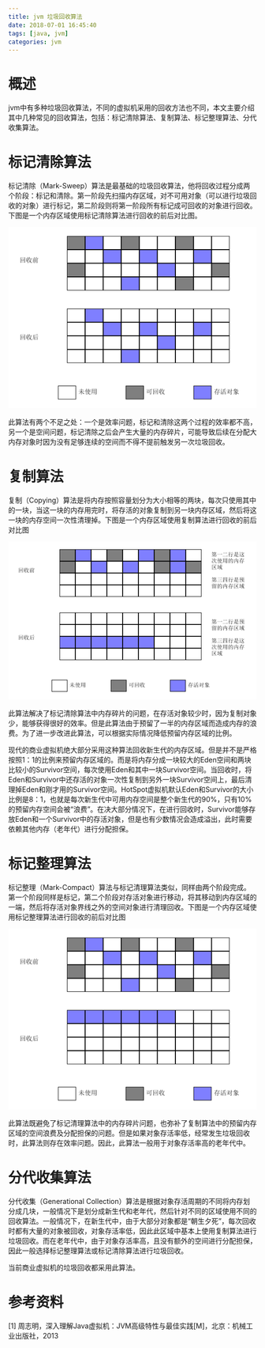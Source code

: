 ```yaml
---
title: jvm 垃圾回收算法
date: 2018-07-01 16:45:40
tags: [java, jvm]
categories: jvm
---
```


# 概述

jvm中有多种垃圾回收算法，不同的虚拟机采用的回收方法也不同，本文主要介绍其中几种常见的回收算法，包括：标记清除算法、复制算法、标记整理算法、分代收集算法。

<!-- more -->

# 标记清除算法

标记清除（Mark-Sweep）算法是最基础的垃圾回收算法，他将回收过程分成两个阶段：标记和清除。第一阶段先扫描内存区域，对不可用对象（可以进行垃圾回收的对象）进行标记，第二阶段则将第一阶段所有标记成可回收的对象进行回收。下图是一个内存区域使用标记清除算法进行回收的前后对比图。

![标记清除算法图](/images/jvm/markSweep.png)

此算法有两个不足之处：一个是效率问题，标记和清除这两个过程的效率都不高，另一个是空间问题，标记清除之后会产生大量的内存碎片，可能导致后续在分配大内存对象时因为没有足够连续的空间而不得不提前触发另一次垃圾回收。

# 复制算法

复制（Copying）算法是将内存按照容量划分为大小相等的两块，每次只使用其中的一块，当这一块的内存用完时，将存活的对象复制到另一块内存区域，然后将这一块的内存空间一次性清理掉。下图是一个内存区域使用复制算法进行回收的前后对比图

![复制算法图](/images/jvm/copying.png)

此算法解决了标记清除算法中内存碎片的问题，在存活对象较少时，因为复制对象少，能够获得很好的效率。但是此算法由于预留了一半的内存区域而造成内存的浪费。为了进一步改进此算法，可以根据实际情况降低预留内存区域的比例。

现代的商业虚拟机绝大部分采用这种算法回收新生代的内存区域。但是并不是严格按照1：1的比例来预留内存区域的。而是将内存分成一块较大的Eden空间和两块比较小的Survivor空间，每次使用Eden和其中一块Survivor空间。当回收时，将Eden和Survivor中还存活的对象一次性复制到另外一块Survivor空间上，最后清理掉Eden和刚才用的Survivor空间。HotSpot虚拟机默认Eden和Survivor的大小比例是8：1，也就是每次新生代中可用内存空间是整个新生代的90%，只有10%的预留内存空间会被“浪费”。在决大部分情况下，在进行回收时，Survivor能够存放Eden和一个Survivor中的存活对象，但是也有少数情况会造成溢出，此时需要依赖其他内存（老年代）进行分配担保。

# 标记整理算法

标记整理（Mark-Compact）算法与标记清理算法类似，同样由两个阶段完成。第一个阶段同样是标记，第二个阶段对存活对象进行移动，将其移动到内存区域的一端，然后将存活对象界线之外的空间对象进行清理回收。下图是一个内存区域使用标记整理算法进行回收的前后对比图

![标记整理算法图](/images/jvm/markCompact.png)

此算法既避免了标记清理算法中的内存碎片问题，也弥补了复制算法中的预留内存区域的空间浪费及分配担保的问题。但是如果对象存活率低，经常发生垃圾回收时，此算法则存在效率问题。因此，此算法一般用于对象存活率高的老年代中。

# 分代收集算法

分代收集（Generational Collection）算法是根据对象存活周期的不同将内存划分成几块，一般情况下是划分成新生代和老年代，然后针对不同的区域使用不同的回收算法。一般情况下，在新生代中，由于大部分对象都是“朝生夕死”，每次回收时都有大量的对象被回收，对象存活率低，因此此区域中基本上使用复制算法进行垃圾回收。而在老年代中，由于对象存活率高，且没有额外的空间进行分配担保，因此一般选择标记整理算法或标记清除算法进行垃圾回收。

当前商业虚拟机的垃圾回收都采用此算法。

# 参考资料

[1] 周志明，深入理解Java虚拟机：JVM高级特性与最佳实践[M]，北京：机械工业出版社，2013